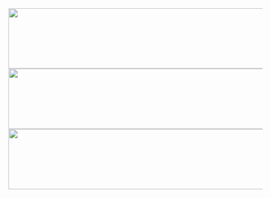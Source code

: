 <a href="https://github.com/devxb/gitanimals">
  <img src="https://render.gitanimals.org/lines/{kyn1013}?pet-id=1" width="1000" height="120"/>
  
<a href="https://github.com/devxb/gitanimals">
  <img
    src="https://render.gitanimals.org/lines/kyn1013?pet-id=657095332082603692"
    width="600"
    height="120"
  />
</a>

  
<a href="https://github.com/devxb/gitanimals">
  <img
    src="https://render.gitanimals.org/lines/kyn1013?pet-id=657095332082603691"
    width="600"
    height="120"
  />
</a>
  
</a>
